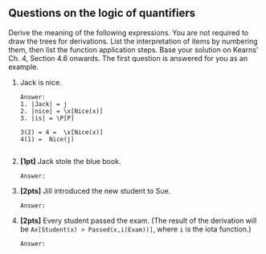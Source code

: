 Questions on the logic of quantifiers 
-------------------------------------

Derive the meaning of the following expressions. You are not required to draw
the trees for derivations. List the interpretation of items by numbering them,
then list the function application steps. Base your solution on Kearns' Ch. 4,
Section 4.6 onwards. The first question is answered for you as an example.

1. Jack is nice. 
    ```
    Answer:
    1. |Jack| = j
    2. |nice| = \x[Nice(x)]
    3. |is| = \P[P]

    3(2) = 4 =  \x[Nice(x)]    
    4(1) =  Nice(j)
    

    ```
1. **[1pt]** Jack stole the blue book.    
    ```
    Answer:

    ```
1. **[2pts]** Jill introduced the new student to Sue.
    ```
    Answer:

    ```
1. **[2pts]** Every student passed the exam. (The result of the derivation will
   be `Ax[Student(x) > Passed(x,i(Exam))]`, where `i` is the iota function.) 
    ```
    Answer:

    ```
